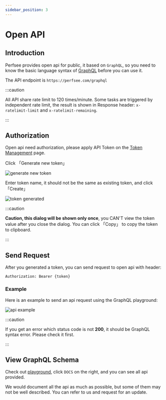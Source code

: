 ```yaml
---
sidebar_position: 3
---
```


# Open API

## Introduction

Perfsee provides open api for public, it based on `GraphQL`, so you need to know the basic language syntax of [GraphQL](https://graphql.org/) before you can use it.

The API endpoint is `https://perfsee.com/graphql`

:::caution

All API share rate limit to 120 times/minute. Some tasks are triggered by independent rate limit, the result is shown in Response header: `x-ratelimit-limit` and `x-ratelimit-remaining`.

:::

## Authorization

Open api need authorization, please apply API Token on the [Token Management](https://perfsee.com/me/access-token) page.

Click 「Generate new token」

![generate new token](/api/generate-new-token.png)

Enter token name, it should not be the same as existing token, and click 「Create」

![token generated](/api/token-generated.png)

:::caution

**Caution, this dialog will be shown only once**, you CAN'T view the token value after you close the dialog. You can click 「Copy」 to copy the token to clipboard.

:::

## Send Request

After you generated a token, you can send request to open api with header:

```
Authorization: Bearer {token}
```

### Example

Here is an example to send an api request using the GraphQL playground:

![api example](/api/request.png)

:::caution

If you get an error which status code is not **200**, it should be GraphQL syntax error. Please check it first.

:::

## View GraphQL Schema

Check out [playground](https://perfsee.com/graphql), click `DOCS` on the right, and you can see all api provided.

We would document all the api as much as possible, but some of them may not be well described. You can refer to us and request for an update.
